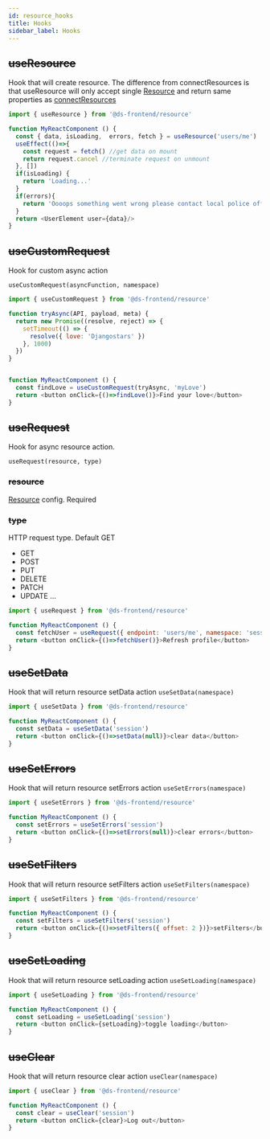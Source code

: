 ```yaml
---
id: resource_hooks
title: Hooks
sidebar_label: Hooks
---
```


## ~~useResource~~

Hook that will create resource. The difference from connectResources is that useResource will only accept single [Resource](/docs/resources/connect_resources#resource) and return same properties as [connectResources](/docs/resources/connect_resources#basic-usage)

```javascript
import { useResource } from '@ds-frontend/resource'

function MyReactComponent () {
  const { data, isLoading,  errors, fetch } = useResource('users/me')
  useEffect(()=>{
    const request = fetch() //get data on mount
    return request.cancel //terminate request on unmount
  }, [])
  if(isLoading) {
    return 'Loading...'
  }
  if(errors){
    return 'Oooops something went wrong please contact local police office'
  }
  return <UserElement user={data}/>
}
```

## ~~useCustomRequest~~
Hook for custom async action
```
useCustomRequest(asyncFunction, namespace)
```

```javascript
import { useCustomRequest } from '@ds-frontend/resource'

function tryAsync(API, payload, meta) {
  return new Promise((resolve, reject) => {
    setTimeout(() => {
      resolve({ love: 'Djangostars' })
    }, 1000)
  })
}


function MyReactComponent () {
  const findLove = useCustomRequest(tryAsync, 'myLove') 
  return <button onClick={()=>findLove()}>Find your love</button>
}
```

## ~~useRequest~~
Hook for async resource action.

```
useRequest(resource, type)
```

### ~~resource~~
[Resource](/docs/resources/connect_resources#resource) config. Required

### ~~type~~

HTTP request type.  Default GET
- GET
- POST
- PUT
- DELETE
- PATCH
- UPDATE
...

```javascript
import { useRequest } from '@ds-frontend/resource'

function MyReactComponent () {
  const fetchUser = useRequest({ endpoint: 'users/me', namespace: 'session'}) 
  return <button onClick={()=>fetchUser()}>Refresh profile</button>
}
```


## ~~useSetData~~

Hook that will return resource setData action `useSetData(namespace)`

```javascript
import { useSetData } from '@ds-frontend/resource'

function MyReactComponent () {
  const setData = useSetData('session') 
  return <button onClick={()=>setData(null)}>clear data</button>
}
```


## ~~useSetErrors~~

Hook that will return resource setErrors action `useSetErrors(namespace)`

```javascript
import { useSetErrors } from '@ds-frontend/resource'

function MyReactComponent () {
  const setErrors = useSetErrors('session') 
  return <button onClick={()=>setErrors(null)}>clear errors</button>
}
```

## ~~useSetFilters~~

Hook that will return resource setFilters action `useSetFilters(namespace)`

```javascript
import { useSetFilters } from '@ds-frontend/resource'

function MyReactComponent () {
  const setFilters = useSetFilters('session') 
  return <button onClick={()=>setFilters({ offset: 2 })}>setFilters</button>
}
```

## ~~useSetLoading~~

Hook that will return resource setLoading action `useSetLoading(namespace)`

```javascript
import { useSetLoading } from '@ds-frontend/resource'

function MyReactComponent () {
  const setLoading = useSetLoading('session') 
  return <button onClick={setLoading}>toggle loading</button>
}
```


## ~~useClear~~

Hook that will return resource clear action `useClear(namespace)`

```javascript
import { useClear } from '@ds-frontend/resource'

function MyReactComponent () {
  const clear = useClear('session') 
  return <button onClick={clear}>Log out</button>
}
```
